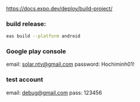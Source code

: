 https://docs.expo.dev/deploy/build-project/
### build release:
```bash
eas build --platform android
```
### Google play console
email: solar.ntv@gmail.com
password: Hochiminh01!

### test account
email: debug@gmail.com
pass: 123456